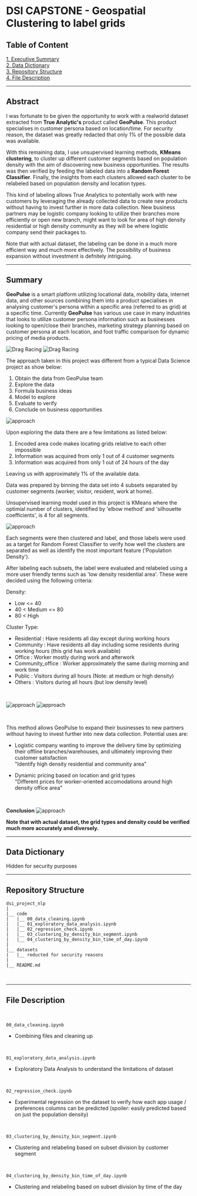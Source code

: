 # DSI CAPSTONE - Geospatial Clustering to label grids

## Table of Content
[1. Executive Summary](#Executive-Summary) <br>
[2. Data Dictionary](#Data-Dictionary) <br>
[3. Repository Structure](#Repository-Structure) <br>
[4. File Description](#File-Description)

---

## Abstract

I was fortunate to be given the opportunity to work with a realworld dataset extracted from **True Analytic's** product called **GeoPulse**. This product specialises in customer persona based on location/time. For security reason, the dataset was greatly redacted that only 1% of the possible data was available. <br>

With this remaining data, I use unsupervised learning methods, **KMeans clustering**, to cluster up different customer segments based on population density with the aim of discovering new business opportunities. The results was then verified by feeding the labeled data into a **Random Forest Classifier**. Finally, the insights from each clusters allowed each cluster to be relabeled based on population density and location types. <br>

This kind of labeling allows True Analytics to potentially work with new customers by leveraging the already collected data to create new products without having to invest further in more data collection. New business partners may be logistic company looking to utilize their branches more efficiently or open new branch, might want to look for area of high density residential or high density community as they will be where logistic company send their packages to.

Note that with actual dataset, the labeling can be done in a much more efficient way and much more effectively. The possibility of business expansion without investment is defnitely intriguing.

---

## Summary

**GeoPulse** is a smart platform utilizing locational data, mobility data, internet data, and other sources combining them into a product specialises in analysing customer's persona within a specific area (referred to as grid) at a specific time. Currently **GeoPulse** has various use case in many industries that looks to utilize customer persona information such as businesses looking to open/close their branches, marketing strategy planning based on customer persona at each location, and foot traffic comparison for dynamic pricing of media products. <br>


![Drag Racing](image/geopulse_product.png)
![Drag Racing](image/geopulse_map.png)

The approach taken in this project was different from a typical Data Science project as show below: <br>

1. Obtain the data from GeoPulse team
2. Explore the data
3. Formula business ideas
4. Model to explore
5. Evaluate to verify
6. Conclude on business opportunities

![approach](image/approach.png)
<br>


Upon exploring the data there are a few limitations as listed below: <br>
1. Encoded area code makes locating grids relative to each other impossible
2. Information was acquired from only 1 out of 4 customer segments
3. Information was acquired from only 1 out of 24 hours of the day

Leaving us with approximately 1% of the available data. 

Data was prepared by binning the data set into 4 subsets separated by customer segments (worker, visitor, resident, work at home).

Unsupervised learning model used in this project is KMeans where the optimial number of clusters, identified by 'elbow method' and 'silhouette coefficients', is 4 for all segments.

![approach](image/optimum_clusters.png)

Each segments were then clustered and label, and those labels were used as a target for Random Forest Classifier to verify how well the clusters are separated as well as identify the most important feature ('Population Density').

After labeling each subsets, the label were evaluated and relabeled using a more user friendly terms such as 'low density residential area'. These were decided using the following criteria: <br>

Density: <br>

- Low <= 40
- 40 < Medium <= 80
- 80 < High

Cluster Type: <br>

- Residential : Have residents all day except during working hours
- Community : Have residents all day including some residents during working hours (this grid has work available)
- Office : Worker mostly during work and afterwork
- Community_office : Worker approximately the same during morning and work time
- Public : Visitors during all hours (Note: at medium or high density)
- Others : Visitors during all hours (but low density level)
<br>


![approach](image/evaluate_clusters.png)
![approach](image/potential_use.png)

<br>

This method allows GeoPulse to expand their businesses to new partners without having to invest further into new data collection. Potential uses are: <br>
- Logistic company wanting to improve the delivery time by optimizing their offline branches/warehouses, and ultimately improving their customer satisfaction <br>
"Identify high density residential and community area"

- Dynamic pricing based on location and grid types <br>
"Different prices for worker-oriented accomodations around high density office area" 
<br>


**Conclusion**
![approach](image/conclusion.png)

**Note that with actual dataset, the grid types and density could be verified much more accurately and diversely.**

---

## Data Dictionary

Hidden for security purposes

---

## Repository Structure 
```
dsi_project_nlp
|
|__ code
|   |__ 00_data_cleaning.ipynb  
|   |__ 01_exploratory_data_analysis.ipynb
|   |__ 02_regression_check.ipynb
|   |__ 03_clustering_by_density_bin_segment.ipynb
|   |__ 04_clustering_by_density_bin_time_of_day.ipynb 
|  
|__ datasets
|   |__ reducted for security reasons
|
|__ README.md

```
<br>

---

## File Description
<br>

    00_data_cleaning.ipynb
- Combining files and cleaning up

<br>

    01_exploratory_data_analysis.ipynb
- Exploratory Data Analysis to understand the limitations of dataset

<br>

    02_regression_check.ipynb

- Experimental regression on the dataset to verify how each app usage / preferences columns can be predicted (spoiler: easily predicted based on just the population density)

<br>

    03_clustering_by_density_bin_segment.ipynb
- Clustering and relabeling based on subset division by customer segment

<br>

    04_clustering_by_density_bin_time_of_day.ipynb

- Clustering and relabeling based on subset division by time of the day